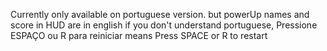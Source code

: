 Currently only available on portuguese version. but powerUp names and score in HUD are in english
if you don't understand portuguese, Pressione ESPAÇO ou R para reiniciar means Press SPACE or R to restart
